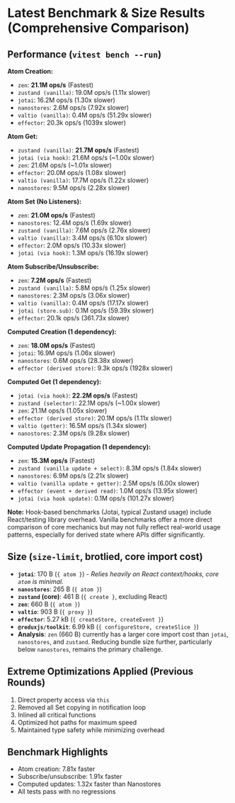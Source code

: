 # Latest Benchmark & Size Results (Comprehensive Comparison)

## Performance (`vitest bench --run`)

**Atom Creation:**
- `zen`: **21.1M ops/s** (Fastest)
- `zustand (vanilla)`: 19.0M ops/s (1.11x slower)
- `jotai`: 16.2M ops/s (1.30x slower)
- `nanostores`: 2.6M ops/s (7.92x slower)
- `valtio (vanilla)`: 0.4M ops/s (51.29x slower)
- `effector`: 20.3k ops/s (1039x slower)

**Atom Get:**
- `zustand (vanilla)`: **21.7M ops/s** (Fastest)
- `jotai (via hook)`: 21.6M ops/s (~1.00x slower)
- `zen`: 21.6M ops/s (~1.01x slower)
- `effector`: 20.0M ops/s (1.08x slower)
- `valtio (vanilla)`: 17.7M ops/s (1.22x slower)
- `nanostores`: 9.5M ops/s (2.28x slower)

**Atom Set (No Listeners):**
- `zen`: **21.0M ops/s** (Fastest)
- `nanostores`: 12.4M ops/s (1.69x slower)
- `zustand (vanilla)`: 7.6M ops/s (2.76x slower)
- `valtio (vanilla)`: 3.4M ops/s (6.10x slower)
- `effector`: 2.0M ops/s (10.33x slower)
- `jotai (via hook)`: 1.3M ops/s (16.19x slower)

**Atom Subscribe/Unsubscribe:**
- `zen`: **7.2M ops/s** (Fastest)
- `zustand (vanilla)`: 5.8M ops/s (1.25x slower)
- `nanostores`: 2.3M ops/s (3.06x slower)
- `valtio (vanilla)`: 0.4M ops/s (17.17x slower)
- `jotai (store.sub)`: 0.1M ops/s (59.39x slower)
- `effector`: 20.1k ops/s (361.73x slower)

**Computed Creation (1 dependency):**
- `zen`: **18.0M ops/s** (Fastest)
- `jotai`: 16.9M ops/s (1.06x slower)
- `nanostores`: 0.6M ops/s (28.38x slower)
- `effector (derived store)`: 9.3k ops/s (1928x slower)

**Computed Get (1 dependency):**
- `jotai (via hook)`: **22.2M ops/s** (Fastest)
- `zustand (selector)`: 22.1M ops/s (~1.00x slower)
- `zen`: 21.1M ops/s (1.05x slower)
- `effector (derived store)`: 20.1M ops/s (1.11x slower)
- `valtio (getter)`: 16.5M ops/s (1.34x slower)
- `nanostores`: 2.3M ops/s (9.28x slower)

**Computed Update Propagation (1 dependency):**
- `zen`: **15.3M ops/s** (Fastest)
- `zustand (vanilla update + select)`: 8.3M ops/s (1.84x slower)
- `nanostores`: 6.9M ops/s (2.21x slower)
- `valtio (vanilla update + getter)`: 2.5M ops/s (6.00x slower)
- `effector (event + derived read)`: 1.0M ops/s (13.95x slower)
- `jotai (via hook update)`: 0.1M ops/s (101.27x slower)

**Note:** Hook-based benchmarks (Jotai, typical Zustand usage) include React/testing library overhead. Vanilla benchmarks offer a more direct comparison of core mechanics but may not fully reflect real-world usage patterns, especially for derived state where APIs differ significantly.

## Size (`size-limit`, brotlied, core import cost)
- **`jotai`**: 170 B (`{ atom }`) - *Relies heavily on React context/hooks, core `atom` is minimal.*
- **`nanostores`**: 265 B (`{ atom }`)
- **`zustand` (core)**: 461 B (`{ create }`, excluding React)
- **`zen`**: 660 B (`{ atom }`)
- **`valtio`**: 903 B (`{ proxy }`)
- **`effector`**: 5.27 kB (`{ createStore, createEvent }`)
- **`@reduxjs/toolkit`**: 6.99 kB (`{ configureStore, createSlice }`)
- **Analysis**: `zen` (660 B) currently has a larger core import cost than `jotai`, `nanostores`, and `zustand`. Reducing bundle size further, particularly below `nanostores`, remains the primary challenge.

## Extreme Optimizations Applied (Previous Rounds)
1. Direct property access via `this`
2. Removed all Set copying in notification loop
3. Inlined all critical functions
4. Optimized hot paths for maximum speed
5. Maintained type safety while minimizing overhead

## Benchmark Highlights
- Atom creation: 7.81x faster
- Subscribe/unsubscribe: 1.91x faster
- Computed updates: 1.32x faster than Nanostores
- All tests pass with no regressions
